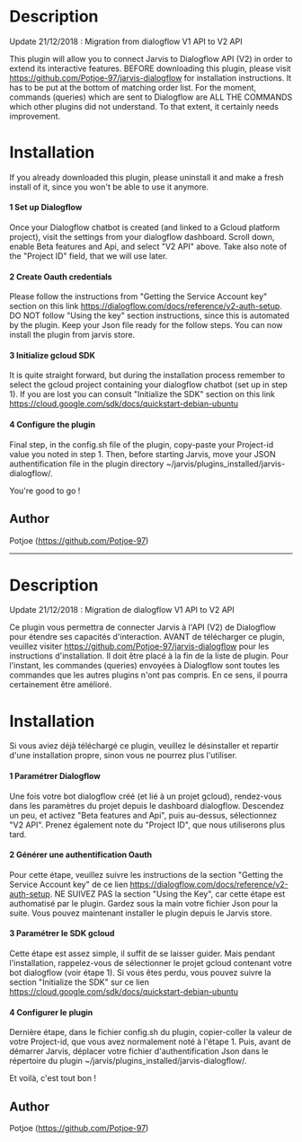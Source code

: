 # Description
Update 21/12/2018 : Migration from dialogflow V1 API to V2 API

This plugin will allow you to connect Jarvis to Dialogflow API (V2) in order to extend its interactive features. 
BEFORE downloading this plugin, please visit https://github.com/Potjoe-97/jarvis-dialogflow for installation instructions. 
It has to be put at the bottom of matching order list.
For the moment, commands (queries) which are sent to Dialogflow are 
ALL THE COMMANDS which other plugins did not understand. 
To that extent, it certainly needs improvement. 

# Installation
If you already downloaded this plugin, please uninstall it and make a fresh install of it, since you won't be able to use it anymore.

  #### 1 Set up Dialogflow
Once your Dialogflow chatbot is created (and linked to a Gcloud platform project), visit the settings from your dialogflow dashboard. Scroll down, enable Beta features and Api, and select "V2 API" above. Take also note of the "Project ID" field, that we will use later.

  #### 2 Create Oauth credentials
Please follow the instructions from "Getting the Service Account key" section on this link https://dialogflow.com/docs/reference/v2-auth-setup. DO NOT follow "Using the key" section instructions, since this is automated by the plugin. 
Keep your Json file ready for the follow steps. 
You can now install the plugin from jarvis store. 

  #### 3 Initialize gcloud SDK
It is quite straight forward, but during the installation process remember to select the gcloud project containing your dialogflow chatbot (set up in step 1). If you are lost you can consult "Initialize the SDK" section on this link https://cloud.google.com/sdk/docs/quickstart-debian-ubuntu

  #### 4 Configure the plugin
Final step, in the config.sh file of the plugin, copy-paste your Project-id value you noted in step 1. Then, before starting Jarvis, move your JSON authentification file in the plugin directory ~/jarvis/plugins_installed/jarvis-dialogflow/.

You're good to go !


## Author
Potjoe (https://github.com/Potjoe-97)


-----------------------------------------------------------

  # Description
Update 21/12/2018 : Migration de dialogflow V1 API to V2 API

Ce plugin vous permettra de connecter Jarvis à l'API (V2) de Dialogflow pour étendre ses capacités d'interaction.
AVANT de télécharger ce plugin, veuillez visiter https://github.com/Potjoe-97/jarvis-dialogflow pour les instructions d'installation. 
Il doit être placé à la fin de la liste de plugin. 
Pour l'instant, les commandes (queries) envoyées à Dialogflow sont
toutes les commandes que les autres plugins n'ont pas compris. 
En ce sens, il pourra certainement être amélioré. 

# Installation
Si vous aviez déjà téléchargé ce plugin, veuillez le désinstaller et repartir d'une installation propre, sinon vous ne pourrez plus l'utiliser. 

  #### 1 Paramétrer Dialogflow
Une fois votre bot dialogflow créé (et lié à un projet gcloud), rendez-vous dans les paramètres du projet depuis le dashboard dialogflow. Descendez un peu, et activez "Beta features and Api", puis au-dessus, sélectionnez "V2 API". Prenez également note du "Project ID", que nous utiliserons plus tard.

  #### 2 Générer une authentification Oauth
Pour cette étape, veuillez suivre les instructions de la section "Getting the Service Account key" de ce lien https://dialogflow.com/docs/reference/v2-auth-setup. NE SUIVEZ PAS la section "Using the Key", car cette étape est authomatisé par le plugin. 
Gardez sous la main votre fichier Json pour la suite. 
Vous pouvez maintenant installer le plugin depuis le Jarvis store. 

  #### 3 Paramétrer le SDK gcloud
Cette étape est assez simple, il suffit de se laisser guider. Mais pendant l'installation, rappelez-vous de sélectionner le projet gcloud contenant votre bot dialogflow (voir étape 1). Si vous êtes perdu, vous pouvez suivre la section "Initialize the SDK" sur ce lien https://cloud.google.com/sdk/docs/quickstart-debian-ubuntu

  #### 4 Configurer le plugin
Dernière étape, dans le fichier config.sh du plugin, copier-coller la valeur de votre Project-id, que vous avez normalement noté à l'étape 1. Puis, avant de démarrer Jarvis, déplacer votre fichier d'authentification Json dans le répertoire du plugin ~/jarvis/plugins_installed/jarvis-dialogflow/.

Et voilà, c'est tout bon ! 

  ## Author
Potjoe (https://github.com/Potjoe-97)
